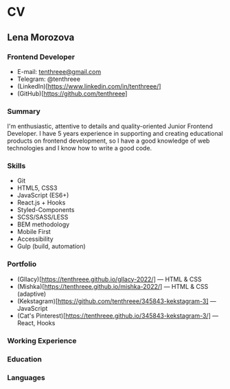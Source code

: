 # CV

## Lena Morozova
### Frontend Developer

* E-mail: tenthreee@gmail.com
* Telegram: @tenthreee
* (LinkedIn)[https://www.linkedin.com/in/tenthreee/]
* (GitHub)[https://github.com/tenthreee]

### Summary

I'm enthusiastic, attentive to details and quality-oriented Junior Frontend Developer. I have 5 years experience in supporting and creating educational products on frontend development, so I have a good knowledge of web technologies and I know how to write a good code.

### Skills

* Git
* HTML5, CSS3
* JavaScript (ES6+)
* React.js + Hooks
* Styled-Components
* SCSS/SASS/LESS
* BEM methodology
* Mobile First
* Accessibility
* Gulp (build, automation)

### Portfolio

* (Gllacy)[https://tenthreee.github.io/gllacy-2022/] — HTML & CSS
* (Mishka)[https://tenthreee.github.io/mishka-2022/] — HTML & CSS (adaptive)
* (Kekstagram)[https://github.com/tenthreee/345843-kekstagram-3] — JavaScript
* (Cat's Pinterest)[https://tenthreee.github.io/345843-kekstagram-3/] — React, Hooks

### Working Experience

### Education

### Languages
